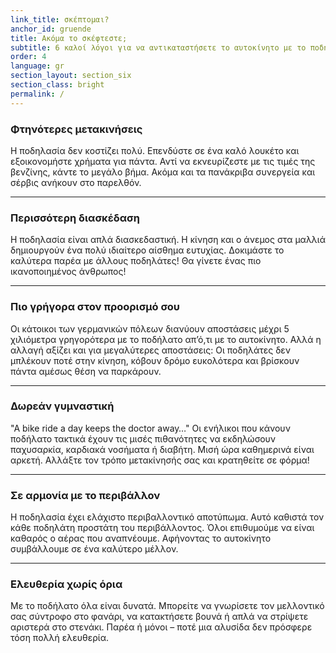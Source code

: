```yaml
---
link_title: σκέπτομαι?
anchor_id: gruende
title: Ακόμα το σκέφτεστε; 
subtitle: 6 καλοί λόγοι για να αντικαταστήσετε το αυτοκίνητο με το ποδήλατο
order: 4
language: gr
section_layout: section_six
section_class: bright
permalink: /
---
```


### Φτηνότερες μετακινήσεις
Η ποδηλασία δεν κοστίζει πολύ. Επενδύστε σε ένα καλό λουκέτο και εξοικονομήστε χρήματα για πάντα. Αντί να εκνευρίζεστε με τις τιμές της βενζίνης, κάντε το μεγάλο βήμα. Ακόμα και τα πανάκριβα συνεργεία και σέρβις ανήκουν στο παρελθόν.

***

### Περισσότερη διασκέδαση
Η ποδηλασία είναι απλά διασκεδαστική. Η κίνηση και ο άνεμος στα μαλλιά δημιουργούν ένα πολύ ιδιαίτερο αίσθημα ευτυχίας. Δοκιμάστε το καλύτερα παρέα με άλλους ποδηλάτες! Θα γίνετε ένας πιο ικανοποιημένος άνθρωπος!

***

### Πιο γρήγορα στον προορισμό σου
Οι κάτοικοι των γερμανικών πόλεων διανύουν αποστάσεις μέχρι 5 χιλιόμετρα γρηγορότερα με το ποδήλατο απ’ό,τι με το αυτοκίνητο. Αλλά η αλλαγή αξίζει και για μεγαλύτερες αποστάσεις: Οι ποδηλάτες δεν μπλέκουν  ποτέ στην κίνηση, κόβουν δρόμο ευκολότερα και βρίσκουν πάντα αμέσως θέση να παρκάρουν. 

***

### Δωρεάν γυμναστική
"A bike ride a day keeps the doctor away…" Οι ενήλικοι που κάνουν ποδήλατο τακτικά έχουν τις μισές πιθανότητες να εκδηλώσουν παχυσαρκία, καρδιακά νοσήματα ή διαβήτη. Μισή ώρα καθημερινά είναι αρκετή. Αλλάξτε τον τρόπο μετακίνησής σας και κρατηθείτε σε φόρμα!

***

### Σε αρμονία με το περιβάλλον
Η ποδηλασία έχει ελάχιστο περιβαλλοντικό αποτύπωμα. Αυτό καθιστά τον κάθε ποδηλάτη προστάτη του περιβάλλοντος. Όλοι επιθυμούμε να είναι καθαρός ο αέρας που αναπνέουμε. Αφήνοντας το αυτοκίνητο συμβάλλουμε σε ένα καλύτερο μέλλον. 

***

### Ελευθερία χωρίς όρια
Με το ποδήλατο όλα είναι δυνατά. Μπορείτε να γνωρίσετε τον μελλοντικό σας σύντροφο στο φανάρι, να κατακτήσετε βουνά ή απλά να στρίψετε αριστερά στο στενάκι. Παρέα ή μόνοι – ποτέ μια αλυσίδα δεν πρόσφερε τόση πολλή ελευθερία. 
